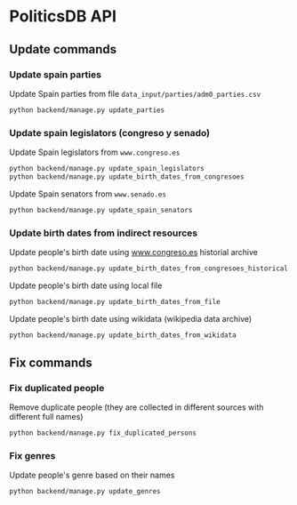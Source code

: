 # PoliticsDB API

## Update commands

### Update spain parties

Update Spain parties from file `data_input/parties/adm0_parties.csv`

```sh
python backend/manage.py update_parties
```

### Update spain legislators (congreso y senado)

Update Spain legislators from `www.congreso.es`

```sh
python backend/manage.py update_spain_legislators
python backend/manage.py update_birth_dates_from_congresoes
```

Update Spain senators from `www.senado.es`

```sh
python backend/manage.py update_spain_senators
```

### Update birth dates from indirect resources

Update people's birth date using www.congreso.es historial archive

```sh
python backend/manage.py update_birth_dates_from_congresoes_historical
```

Update people's birth date using local file

```sh
python backend/manage.py update_birth_dates_from_file
```

Update people's birth date using wikidata (wikipedia data archive)

```sh
python backend/manage.py update_birth_dates_from_wikidata
```

## Fix commands

### Fix duplicated people

Remove duplicate people (they are collected in different sources with different full names)

```sh
python backend/manage.py fix_duplicated_persons
```

### Fix genres

Update people's genre based on their names

```sh
python backend/manage.py update_genres
```
